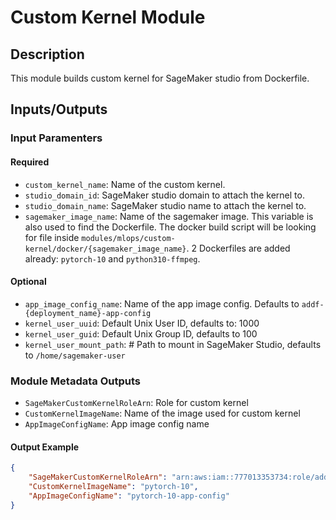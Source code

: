 # Custom Kernel Module

## Description

This module builds custom kernel for SageMaker studio from Dockerfile.

## Inputs/Outputs

### Input Paramenters

#### Required

- `custom_kernel_name`: Name of the custom kernel.
- `studio_domain_id`: SageMaker studio domain to attach the kernel to.
- `studio_domain_name`: SageMaker studio name to attach the kernel to.
- `sagemaker_image_name`: Name of the sagemaker image. This variable is also used to find the Dockerfile. The docker build script will be looking for file inside `modules/mlops/custom-kernel/docker/{sagemaker_image_name}`. 2 Dockerfiles are added already: `pytorch-10` and `python310-ffmpeg`.

#### Optional

- `app_image_config_name`:  Name of the app image config. Defaults to `addf-{deployment_name}-app-config`
- `kernel_user_uuid`: Default Unix User ID, defaults to: 1000
- `kernel_user_guid`: Default Unix Group ID, defaults to 100
- `kernel_user_mount_path`: # Path to mount in SageMaker Studio, defaults to `/home/sagemaker-user`

### Module Metadata Outputs

- `SageMakerCustomKernelRoleArn`: Role for custom kernel
- `CustomKernelImageName`: Name of the image used for custom kernel
- `AppImageConfigName`: App image config name

#### Output Example

```json
{
    "SageMakerCustomKernelRoleArn": "arn:aws:iam::777013353734:role/addf-shared-infra-kernels-addfsharedinfrakernelske-9O6FZXGI0MM8",
    "CustomKernelImageName": "pytorch-10",
    "AppImageConfigName": "pytorch-10-app-config"
}

```
